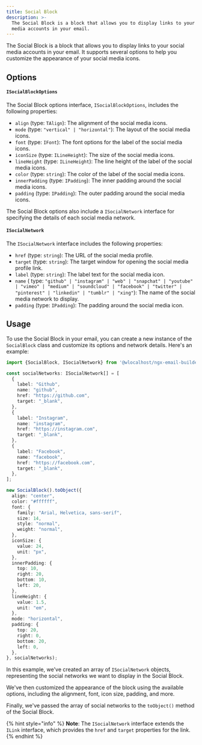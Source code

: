 ```yaml
---
title: Social Block
description: >-
  The Social Block is a block that allows you to display links to your social
  media accounts in your email.
---
```


The Social Block is a block that allows you to display links to your social media accounts in your email. It supports
several options to help you customize the appearance of your social media icons.

## Options

#### `ISocialBlockOptions`

The Social Block options interface, `ISocialBlockOptions`, includes the following properties:

* `align` (type: `TAlign`): The alignment of the social media icons.
* `mode` (type: `"vertical" | "horizontal"`): The layout of the social media icons.
* `font` (type: `IFont`): The font options for the label of the social media icons.
* `iconSize` (type: `ILineHeight`): The size of the social media icons.
* `lineHeight` (type: `ILineHeight`): The line height of the label of the social media icons.
* `color` (type: `string`): The color of the label of the social media icons.
* `innerPadding` (type: `IPadding`): The inner padding around the social media icons.
* `padding` (type: `IPadding`): The outer padding around the social media icons.

The Social Block options also include a `ISocialNetwork` interface for specifying the details of each social media
network.&#x20;

#### `ISocialNetwork`

The `ISocialNetwork` interface includes the following properties:

* `href` (type: `string`): The URL of the social media profile.
* `target` (type: `string`): The target window for opening the social media profile link.
* `label` (type: `string`): The label text for the social media icon.
* `name` (
  type: `"github" | "instagram" | "web" | "snapchat" | "youtube" | "vimeo" | "medium" | "soundcloud" | "facebook" | "twitter" | "pinterest" | "linkedin" | "tumblr" | "xing"`):
  The name of the social media network to display.
* `padding` (type: `IPadding`): The padding around the social media icon.

## Usage

To use the Social Block in your email, you can create a new instance of the `SocialBlock` class and customize its
options and network details. Here's an example:

```typescript
import {SocialBlock, ISocialNetwork} from '@wlocalhost/ngx-email-builder';

const socialNetworks: ISocialNetwork[] = [
  {
    label: "Github",
    name: "github",
    href: "https://github.com",
    target: "_blank",
  },
  {
    label: "Instagram",
    name: "instagram",
    href: "https://instagram.com",
    target: "_blank",
  },
  {
    label: "Facebook",
    name: "facebook",
    href: "https://facebook.com",
    target: "_blank",
  },
];

new SocialBlock().toObject({
  align: "center",
  color: "#ffffff",
  font: {
    family: "Arial, Helvetica, sans-serif",
    size: 14,
    style: "normal",
    weight: "normal",
  },
  iconSize: {
    value: 24,
    unit: "px",
  },
  innerPadding: {
    top: 10,
    right: 20,
    bottom: 10,
    left: 20,
  },
  lineHeight: {
    value: 1.5,
    unit: "em",
  },
  mode: "horizontal",
  padding: {
    top: 20,
    right: 0,
    bottom: 20,
    left: 0,
  },
}, socialNetworks);
```

In this example, we've created an array of `ISocialNetwork` objects, representing the social networks we want to display
in the Social Block.&#x20;

We've then customized the appearance of the block using the available options, including the alignment, font, icon size,
padding, and more.&#x20;

Finally, we've passed the array of social networks to the `toObject()` method of the Social Block.

{% hint style="info" %}
**Note**: The `ISocialNetwork` interface extends the `ILink` interface, which provides the `href` and `target`
properties for the link.
{% endhint %}
